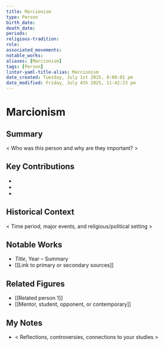 ```yaml
---
title: Marcionism
type: Person
birth_date: 
death_date: 
periods: 
religious-tradition: 
role: 
associated_movements: 
notable_works: 
aliases: [Marcionism]
tags: [Person]
linter-yaml-title-alias: Marcionism
date_created: Tuesday, July 1st 2025, 8:08:01 pm
date_modified: Friday, July 4th 2025, 11:42:23 pm
---
```


# Marcionism

## Summary
< Who was this person and why are they important? >

## Key Contributions
- 
- 
- 

## Historical Context
< Time period, major events, and religious/political setting >

## Notable Works
- *Title*, Year – Summary
- [[Link to primary or secondary sources]]


## Related Figures
- [[Related person 1]]
- [[Mentor, student, opponent, or contemporary]]

## My Notes
- < Reflections, controversies, connections to your studies >
